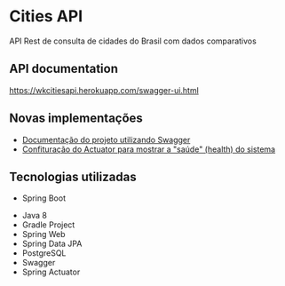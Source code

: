# Cities API

API Rest de consulta de cidades do Brasil com dados comparativos



## API documentation

https://wkcitiesapi.herokuapp.com/swagger-ui.html



## Novas implementações

* [Documentação do projeto utilizando Swagger](https://wkcitiesapi.herokuapp.com/swagger-ui.html)
* [Confituração do Actuator para mostrar a "saúde" (health) do sistema](https://wkcitiesapi.herokuapp.com/actuator/health)



## Tecnologias utilizadas

* Spring Boot
+ Java 8
+ Gradle Project
+ Spring Web
+ Spring Data JPA
+ PostgreSQL
+ Swagger
+ Spring Actuator

